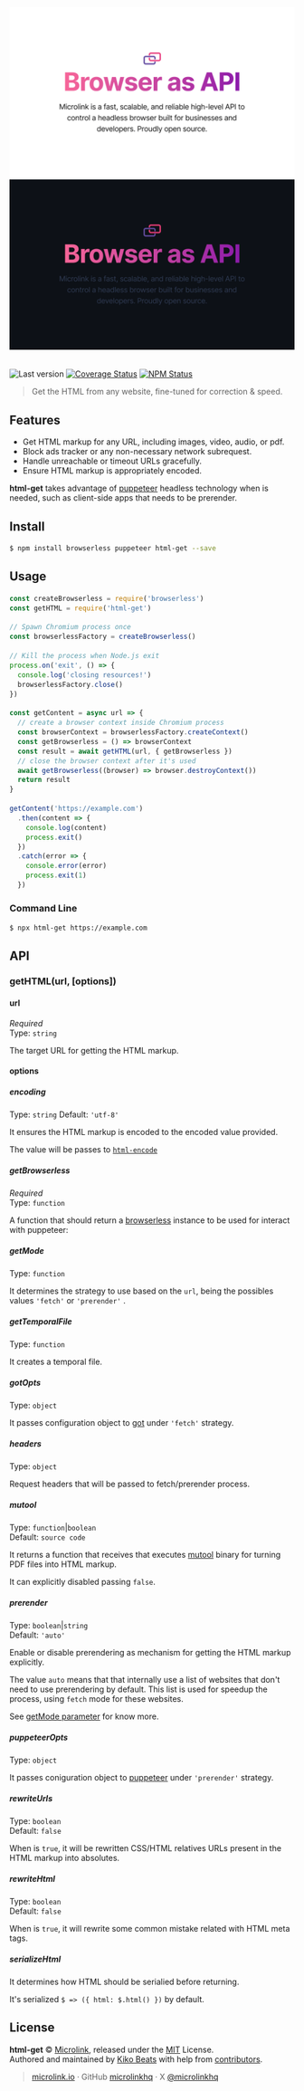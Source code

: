 <div align="center">
  <img src="https://github.com/microlinkhq/cdn/raw/master/dist/logo/banner.png#gh-light-mode-only" alt="microlink logo">
  <img src="https://github.com/microlinkhq/cdn/raw/master/dist/logo/banner-dark.png#gh-dark-mode-only" alt="microlink logo">
  <br>
  <br>
</div>

![Last version](https://img.shields.io/github/tag/microlinkhq/html-get.svg?style=flat-square)
[![Coverage Status](https://img.shields.io/coveralls/microlinkhq/html-get.svg?style=flat-square)](https://coveralls.io/github/microlinkhq/html-get)
[![NPM Status](https://img.shields.io/npm/dm/html-get.svg?style=flat-square)](https://www.npmjs.org/package/html-get)

> Get the HTML from any website, fine-tuned for correction & speed.

## Features

- Get HTML markup for any URL, including images, video, audio, or pdf.
- Block ads tracker or any non-necessary network subrequest.
- Handle unreachable or timeout URLs gracefully.
- Ensure HTML markup is appropriately encoded.

**html-get** takes advantage of [puppeteer](https://github.com/GoogleChrome/puppeteer) headless technology when is needed, such as client-side apps that needs to be prerender.

## Install

```bash
$ npm install browserless puppeteer html-get --save
```

## Usage

```js
const createBrowserless = require('browserless')
const getHTML = require('html-get')

// Spawn Chromium process once
const browserlessFactory = createBrowserless()

// Kill the process when Node.js exit
process.on('exit', () => {
  console.log('closing resources!')
  browserlessFactory.close()
})

const getContent = async url => {
  // create a browser context inside Chromium process
  const browserContext = browserlessFactory.createContext()
  const getBrowserless = () => browserContext
  const result = await getHTML(url, { getBrowserless })
  // close the browser context after it's used
  await getBrowserless((browser) => browser.destroyContext())
  return result
}

getContent('https://example.com')
  .then(content => {
    console.log(content)
    process.exit()
  })
  .catch(error => {
    console.error(error)
    process.exit(1)
  })
```

### Command Line

```
$ npx html-get https://example.com
```

## API

### getHTML(url, [options])

#### url

*Required*<br>
Type: `string`

The target URL for getting the HTML markup.

#### options

##### encoding

Type: `string`
Default: `'utf-8'`

It ensures the HTML markup is encoded to the encoded value provided.

The value will be passes to [`html-encode`](https://github.com/kikobeats/html-encode) 

##### getBrowserless

*Required*<br>
Type: `function`

A function that should return a [browserless](https://browserless.js.org/) instance to be used for interact with puppeteer:

##### getMode

Type: `function`

It determines the strategy to use based on the `url`, being the possibles values `'fetch'` or `'prerender'` .

##### getTemporalFile

Type: `function`

It creates a temporal file.

##### gotOpts

Type: `object`

It passes configuration object to [got](https://www.npmjs.com/package/got) under `'fetch'` strategy.

##### headers

Type: `object`

Request headers that will be passed to fetch/prerender process.

##### mutool

Type: `function`|`boolean`<br>
Default: `source code`

It returns a function that receives that executes [mutool](https://mupdf.com/) binary for turning PDF files into HTML markup.

It can explicitly disabled passing `false`.

##### prerender

Type: `boolean`|`string`<br>
Default: `'auto'`

Enable or disable prerendering as mechanism for getting the HTML markup explicitly.

The value `auto` means that that internally use a list of websites that don't need to use prerendering by default. This list is used for speedup the process, using `fetch` mode for these websites.

See [getMode parameter](#getMode) for know more.

##### puppeteerOpts

Type: `object`

It passes coniguration object to [puppeteer](https://www.npmjs.com/package/puppeteer) under `'prerender'` strategy.

##### rewriteUrls

Type: `boolean`<br>
Default: `false`

When is `true`, it will be rewritten CSS/HTML relatives URLs present in the HTML markup into absolutes.

##### rewriteHtml

Type: `boolean`<br>
Default: `false`

When is `true`, it will rewrite some common mistake related with HTML meta tags.

##### serializeHtml

It determines how HTML should be serialied before returning.

It's serialized `$ => ({ html: $.html() })` by default.

## License

**html-get** © [Microlink](https://microlink.io), released under the [MIT](https://github.com/microlinkhq/html-get/blob/master/LICENSE.md) License.<br>
Authored and maintained by [Kiko Beats](https://kikobeats.com) with help from [contributors](https://github.com/microlinkhq/html-get/contributors).

> [microlink.io](https://microlink.io) · GitHub [microlinkhq](https://github.com/microlinkhq) · X [@microlinkhq](https://x.com/microlinkhq)

